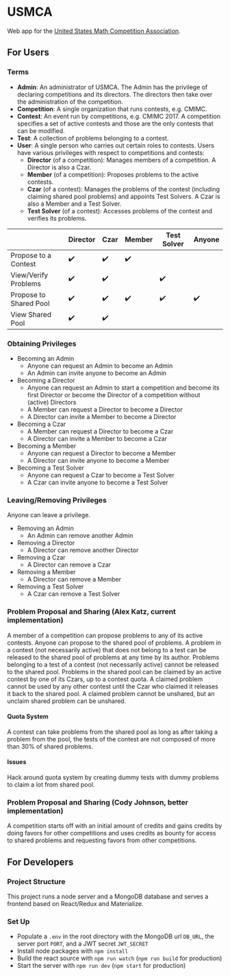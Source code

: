 # USMCA
Web app for the [United States Math Competition Association](usmath.org).

## For Users

### Terms
* **Admin**: An administrator of USMCA. The Admin has the privilege of declaring competitions and its directors. The directors then take over the administration of the competition.
* **Competition**: A single organization that runs contests, e.g. CMIMC.
* **Contest**: An event run by competitions, e.g. CMIMC 2017. A competition specifies a set of active contests and those are the only contests that can be modified. 
* **Test**: A collection of problems belonging to a contest. 
* **User**: A single person who carries out certain roles to contests. Users have various privileges with respect to competitions and contests:
  * **Director** (of a competition): Manages members of a competition. A Director is also a Czar.
  * **Member** (of a competition): Proposes problems to the active contests.
  * **Czar** (of a contest): Manages the problems of the contest (including claiming shared pool problems) and appoints Test Solvers. A Czar is also a Member and a Test Solver. 
  * **Test Solver** (of a contest): Accesses problems of the contest and verifies its problems.

| | Director |  Czar | Member |Test Solver | Anyone |
| - | - | - | - | - | - |
| Propose to a Contest | :heavy_check_mark: | :heavy_check_mark: | :heavy_check_mark: | | |
| View/Verify Problems | :heavy_check_mark: | :heavy_check_mark: |  | :heavy_check_mark: | |
| Propose to Shared Pool | :heavy_check_mark: | :heavy_check_mark: | :heavy_check_mark: | :heavy_check_mark: | :heavy_check_mark: |
| View Shared Pool | :heavy_check_mark: | :heavy_check_mark: | | | |

### Obtaining Privileges
* Becoming an Admin
  * Anyone can request an Admin to become an Admin
  * An Admin can invite anyone to become an Admin
* Becoming a Director
  * Anyone can request an Admin to start a competition and become its first Director or become the Director of a competition without (active) Directors
  * A Member can request a Director to become a Director
  * A Director can invite a Member to become a Director
* Becoming a Czar
  * A Member can request a Director to become a Czar
  * A Director can invite a Member to become a Czar
* Becoming a Member
  * Anyone can request a Director to become a Member
  * A Director can invite anyone to become a Member
* Becoming a Test Solver
  * Anyone can request a Czar to become a Test Solver
  * A Czar can invite anyone to become a Test Solver

### Leaving/Removing Privileges
Anyone can leave a privilege. 
* Removing an Admin
  * An Admin can remove another Admin
* Removing a Director
  * A Director can remove another Director
* Removing a Czar
  * A Director can remove a Czar
* Removing a Member
  * A Director can remove a Member
* Removing a Test Solver
  * A Czar can remove a Test Solver

### Problem Proposal and Sharing (Alex Katz, current implementation)
A member of a competition can propose problems to any of its active contests. Anyone can propose to the shared pool of problems. A problem in a contest (not necessarily active) that does not belong to a test can be released to the shared pool of problems at any time by its author. Problems belonging to a test of a contest (not necessarily active) cannot be released to the shared pool. Problems in the shared pool can be claimed by an active contest by one of its Czars, up to a contest quota. A claimed problem cannot be used by any other contest until the Czar who claimed it releases it back to the shared pool. A claimed problem cannot be unshared, but an unclaim shared problem can be unshared. 

#### Quota System
A contest can take problems from the shared pool as long as after taking a problem from the pool, the tests of the contest are not composed of more than 30% of shared problems. 

#### Issues
Hack around quota system by creating dummy tests with dummy problems to claim a lot from shared pool.

### Problem Proposal and Sharing (Cody Johnson, better implementation)
A competition starts off with an initial amount of credits and gains credits by doing favors for other competitions and uses credits as bounty for access to shared problems and requesting favors from other competitions. 

## For Developers

### Project Structure
This project runs a node server and a MongoDB database and serves a frontend based on React/Redux and Materialize. 

### Set Up

* Populate a `.env` in the root directory with the MongoDB url `DB_URL`, the server port `PORT`, and a JWT secret `JWT_SECRET`
* Install node packages with `npm install`
* Build the react source with `npm run watch` (`npm run build` for production)
* Start the server with `npm run dev` (`npm start` for production)
